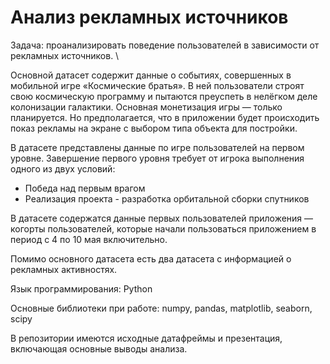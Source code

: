 # Анализ рекламных источников

Задача: проанализировать поведение пользователей в зависимости от рекламных источников. \

Основной датасет содержит данные о событиях, совершенных в мобильной игре «Космические братья». В ней пользователи строят свою космическую программу и пытаются преуспеть в нелёгком деле колонизации галактики. Основная монетизация игры — только планируется. Но предполагается, что в приложении будет происходить показ рекламы на экране с выбором типа объекта для постройки.

В датасете представлены данные по игре пользователей на первом уровне. Завершение первого уровня требует от игрока выполнения одного из двух условий:
- Победа над первым врагом
- Реализация проекта - разработка орбитальной сборки спутников

В датасете содержатся данные первых пользователей приложения — когорты пользователей, которые начали пользоваться приложением в период с 4 по 10 мая включительно.

Помимо основного датасета есть два датасета с информацией о рекламных активностях.

Язык программирования: Python

Основные библиотеки при работе: numpy, pandas, matplotlib, seaborn, scipy

В репозитории имеются исходные датафреймы и презентация, включающая основные выводы анализа.
